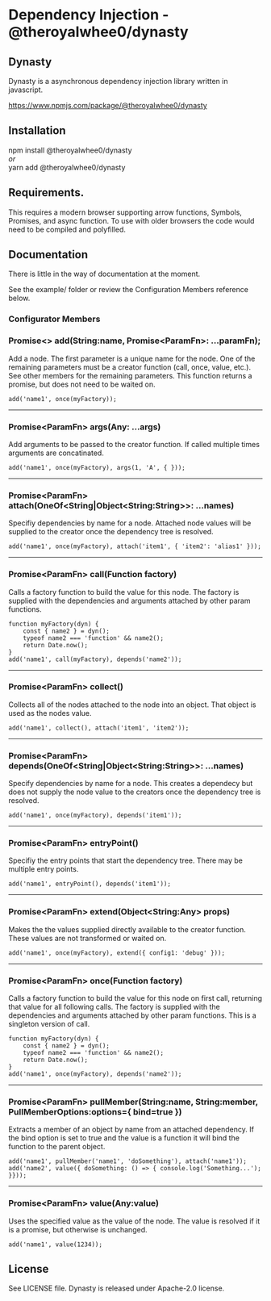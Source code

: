 # Dependency Injection - @theroyalwhee0/dynasty

## Dynasty
Dynasty is a asynchronous dependency injection library written in javascript.

https://www.npmjs.com/package/@theroyalwhee0/dynasty

## Installation
npm install @theroyalwhee0/dynasty  
*or*  
yarn add @theroyalwhee0/dynasty

## Requirements.
This requires a modern browser supporting arrow functions, Symbols, Promises, and async function. To use with older browsers the code would need to be compiled and polyfilled.

## Documentation
There is little in the way of documentation at the moment.

See the example/ folder or review the Configuration Members reference below.

### Configurator Members

### Promise\<> **add**(String:name, Promise\<ParamFn>: ...paramFn);
Add a node. The first parameter is a unique name for the node. One of the remaining parameters must be a creator function (call, once, value, etc.). See other members for the remaining parameters. This function returns a promise, but does not need to be waited on.

```
add('name1', once(myFactory));
```

---

### Promise\<ParamFn> **args**(Any: ...args)
Add arguments to be passed to the creator function. If called multiple times arguments are concatinated.

```
add('name1', once(myFactory), args(1, 'A', { }));
```

---

### Promise\<ParamFn> **attach**(OneOf\<String|Object\<String:String>>: ...names)
Specifiy dependencies by name for a node. Attached node values will be supplied to the creator once the dependency tree is resolved.

```
add('name1', once(myFactory), attach('item1', { 'item2': 'alias1' }));
```

---

### Promise\<ParamFn> **call**(Function factory)

Calls a factory function to build the value for this node. The factory is supplied with the dependencies and arguments attached by other param functions. 

```
function myFactory(dyn) {
    const { name2 } = dyn();
    typeof name2 === 'function' && name2();
    return Date.now();
}
add('name1', call(myFactory), depends('name2'));
```

---

### Promise\<ParamFn> **collect**()
Collects all of the nodes attached to the node into an object. That object is used as the nodes value.

```
add('name1', collect(), attach('item1', 'item2'));
```

---

### Promise\<ParamFn> **depends**(OneOf\<String|Object\<String:String>>: ...names)
Specify dependencies by name for a node. This creates a dependecy but does not supply the node value to the creators once the dependency tree is resolved.

```
add('name1', once(myFactory), depends('item1'));
```

---

### Promise\<ParamFn> **entryPoint**()
Specifiy the entry points that start the dependency tree. There may be multiple entry points.

```
add('name1', entryPoint(), depends('item1'));
```

---

### Promise\<ParamFn> **extend**(Object\<String:Any> props)
Makes the the values supplied directly available to the creator function. These values are not transformed or waited on.

```
add('name1', once(myFactory), extend({ config1: 'debug' }));
```

---

### Promise\<ParamFn> **once**(Function factory)

Calls a factory function to build the value for this node on first call, returning that value for all following calls. The factory is supplied with the dependencies and arguments attached by other param functions. This is a singleton version of call.

```
function myFactory(dyn) {
    const { name2 } = dyn();
    typeof name2 === 'function' && name2();
    return Date.now();
}
add('name1', once(myFactory), depends('name2'));
```

---

### Promise\<ParamFn> **pullMember**(String:name, String:member, PullMemberOptions:options={ bind=true })
Extracts a member of an object by name from an attached dependency. If the bind option is set to true and the value is a function it will bind the function to the parent object.


```
add('name1', pullMember('name1', 'doSomething'), attach('name1'));
add('name2', value({ doSomething: () => { console.log('Something...'); }}));
```

---

### Promise\<ParamFn> **value**(Any:value)
Uses the specified value as the value of the node. The value is resolved if it is a promise, but otherwise is unchanged.

```
add('name1', value(1234));
```

## License
See LICENSE file. Dynasty is released under Apache-2.0 license.
